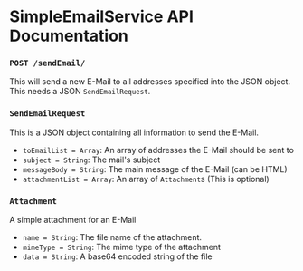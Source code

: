 # SimpleEmailService API Documentation

### `POST /sendEmail/`
This will send a new E-Mail to all addresses specified into the JSON object.
This needs a JSON `SendEmailRequest`.

### `SendEmailRequest`
This is a JSON object containing all information to send the E-Mail.
 * `toEmailList = Array`: An array of addresses the E-Mail should be sent to
 * `subject = String`: The mail's subject
 * `messageBody = String`: The main message of the E-Mail (can be HTML)
 * `attachmentList = Array`: An array of `Attachment`s (This is optional)

### `Attachment`
A simple attachment for an E-Mail
 * `name = String`: The file name of the attachment.
 * `mimeType = String`: The mime type of the attachment
 * `data = String`: A base64 encoded string of the file
